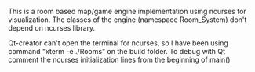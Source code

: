 This is a room based map/game engine implementation using ncurses for visualization.
The classes of the engine (namespace Room_System) don't depend on ncurses library.

Qt-creator can't open the terminal for ncurses, so I have been using command "xterm -e ./Rooms" on the build folder. To debug with Qt comment the ncurses initialization lines from the beginning of main()

